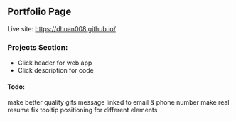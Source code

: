 ## Portfolio Page
Live site: https://dhuan008.github.io/

### Projects Section: 
 * Click header for web app
 * Click description for code 

#### Todo: 
make better quality gifs
message linked to email & phone number
make real resume
fix tooltip positioning for different elements
